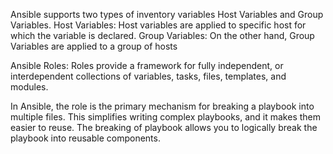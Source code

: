 Ansible supports two types of inventory variables Host Variables and Group Variables. 
Host Variables:
Host variables are applied to specific host for which the variable is declared. 
Group Variables:
On the other hand, Group Variables are applied to a group of hosts


Ansible Roles:
Roles provide a framework for fully independent, or interdependent collections of variables, tasks, files, templates, and modules.

In Ansible, the role is the primary mechanism for breaking a playbook into multiple files. This simplifies writing complex playbooks, and it makes them easier to reuse. The breaking of playbook allows you to logically break the playbook into reusable components.